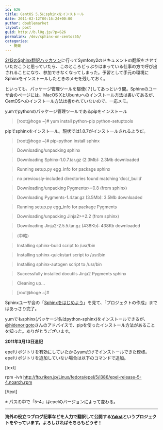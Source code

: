 ```yaml
---
id: 626
title: CentOS 5.5にsphinxをインストール
date: 2011-02-12T00:16:24+00:00
author: doublemarket
layout: post
guid: http://b.l0g.jp/?p=626
permalink: /dev/sphinx-on-centos55/
categories:
  - 開発
---
```


<a href="http://atnd.org/events/12450" target="_blank">2/12のSphinx翻訳ハッカソン</a>に行ってSymfony2のドキュメントの翻訳をさせていただこうと思っていたら、このところどっぷりはまっている仕事の方で呼び出されることになり、参加できなくなってしまった。予習として手元の環境にSphinxをインストールしたときのメモを残しておく。

といっても、パッケージ管理ツールを駆使(？)してあっという間。Sphinxのユーザ会のページには、MacOS XとUbuntuへのインストール方法は書いてあるが、CentOSへのインストール方法は書かれていないので、一応メモ。

yumでpythonのパッケージ管理ツールであるpipをインストール

> [root@hoge ~]# yum install python-pip python-setuptools

pipでsphinxをインストール。現状では1.0.7がインストールされるようだ。

> [root@hoge ~]# pip-python install sphinx
  
> Downloading/unpacking sphinx
  
> Downloading Sphinx-1.0.7.tar.gz (2.3Mb): 2.3Mb downloaded
  
> Running setup.py egg_info for package sphinx
  
> no previously-included directories found matching &#8216;doc/_build&#8217;
  
> Downloading/unpacking Pygments>=0.8 (from sphinx)
  
> Downloading Pygments-1.4.tar.gz (3.5Mb): 3.5Mb downloaded
  
> Running setup.py egg_info for package Pygments
  
> Downloading/unpacking Jinja2>=2.2 (from sphinx)
  
> Downloading Jinja2-2.5.5.tar.gz (438Kb): 438Kb downloaded
  
> (中略)
  
> Installing sphinx-build script to /usr/bin
  
> Installing sphinx-quickstart script to /usr/bin
  
> Installing sphinx-autogen script to /usr/bin
  
> Successfully installed docutils Jinja2 Pygments sphinx
  
> Cleaning up&#8230;
  
> [root@hoge ~]#

Sphinxユーザ会の「<a href="http://sphinx-users.jp/gettingstarted/index.html" target="_blank">Sphinxをはじめよう</a>」を見て、「プロジェクトの作成」まではあっさり完了。

yumでもsphinx(パッケージ名はpython-sphinx)をインストールできるが、<a href="http://twitter.com/#!/hidenorigoto" target="_blank">@hidenorigoto</a>さんのアドバイスで、pipを使ったインストール方法があることを知った。ありがとうございます。

**2011年3月13日追記**

epelリポジトリを有効にしていたからyumだけでインストールできた模様。epelリポジトリを追加していない場合は以下のコマンドで追加。

[text]

rpm -ivh http://ftp.riken.jp/Linux/fedora/epel/5/i386/epel-release-5-4.noarch.rpm

[/text]

※ パスの中で「5-4」はepelのバージョンによって変わる。

* * *

**海外の役立つブログ記事などを人力で翻訳して公開する[Yakst](https://yakst.com/ja)というプロジェクトをやっています。よろしければそちらもどうぞ！**
